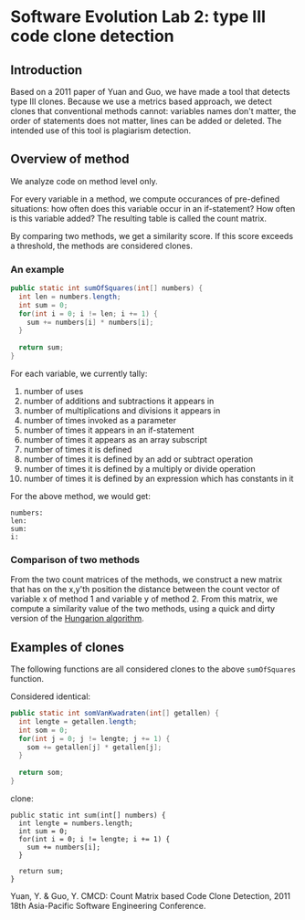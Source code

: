 # Software Evolution Lab 2: type III code clone detection

## Introduction

Based on a 2011 paper of Yuan and Guo, we have made a tool that detects type III clones.
Because we use a metrics based approach, we detect clones that conventional methods cannot: variables names don't matter,
the order of statements does not matter, lines can be added or deleted. The intended use of this tool is plagiarism detection.

## Overview of method

We analyze code on method level only.

For every variable in a method, we compute occurances of pre-defined
situations: how often does this variable occur in an if-statement? How often is this variable added?
The resulting table is called the count matrix.

By comparing two methods, we get a similarity score. If this score exceeds a threshold, the methods are considered clones.

### An example

```java
public static int sumOfSquares(int[] numbers) {
  int len = numbers.length;
  int sum = 0;
  for(int i = 0; i != len; i += 1) {
    sum += numbers[i] * numbers[i];
  }
  
  return sum;
}
```

For each variable, we currently tally:

1. number of uses
2. number of additions and subtractions it appears in
3. number of multiplications and divisions it appears in
4. number of times invoked as a parameter
5. number of times it appears in an if-statement
6. number of times it appears as an array subscript
7. number of times it is defined
8. number of times it is defined by an add or subtract operation
9. number of times it is defined by a multiply or divide operation
10. number of times it is defined by an expression which has constants in it

For the above method, we would get:

```
numbers:
len:
sum:
i:
```

### Comparison of two methods
From the two count matrices of the methods, we construct a new matrix that
has on the x,y'th position the distance between the count vector of variable x of method 1 and variable y of method 2.
From this matrix, we compute a similarity value of the two methods, using a quick and dirty version of the [Hungarion algorithm](http://en.wikipedia.org/wiki/Hungarian_algorithm).

## Examples of clones
The following functions are all considered clones to the above `sumOfSquares` function.

Considered identical:

```java
public static int somVanKwadraten(int[] getallen) {
  int lengte = getallen.length;
  int som = 0;
  for(int j = 0; j != lengte; j += 1) {
    som += getallen[j] * getallen[j];
  }
  
  return som;
}  
```

clone:

```
public static int sum(int[] numbers) {
  int lengte = numbers.length;
  int sum = 0;
  for(int i = 0; i != lengte; i += 1) {
    sum += numbers[i];
  }
  
  return sum;
}
```




Yuan, Y. & Guo, Y. CMCD: Count Matrix based Code Clone Detection, 2011 18th Asia-Pacific Software Engineering Conference.
